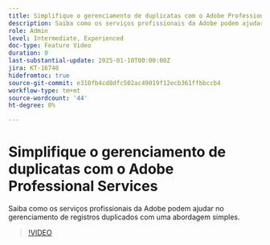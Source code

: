 ```yaml
---
title: Simplifique o gerenciamento de duplicatas com o Adobe Professional Services
description: Saiba como os serviços profissionais da Adobe podem ajudar no gerenciamento de registros duplicados com uma abordagem simples.
role: Admin
level: Intermediate, Experienced
doc-type: Feature Video
duration: 0
last-substantial-update: 2025-01-10T00:00:00Z
jira: KT-16748
hidefromtoc: true
source-git-commit: e310fb4cd8dfc502ac49019f12ecb361ffbbccb4
workflow-type: tm+mt
source-wordcount: '44'
ht-degree: 0%

---
```



# Simplifique o gerenciamento de duplicatas com o Adobe Professional Services

Saiba como os serviços profissionais da Adobe podem ajudar no gerenciamento de registros duplicados com uma abordagem simples.

>[!VIDEO](https://video.tv.adobe.com/v/3429501/?learn=on&enablevpops)

